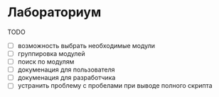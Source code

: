# Лабораториум

TODO

- [ ] возможность выбрать необходимые модули
- [ ] группировка модулей
- [ ] поиск по модулям
- [ ] докуменация для пользователя
- [ ] докуменация для разработчика
- [ ] устранить проблему с пробелами при выводе полного скрипта